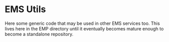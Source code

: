 # EMS Utils

Here some generic code that may be used in other EMS services too. This lives here in the EMP directory until it eventually becomes mature enough to become a standalone repository.
